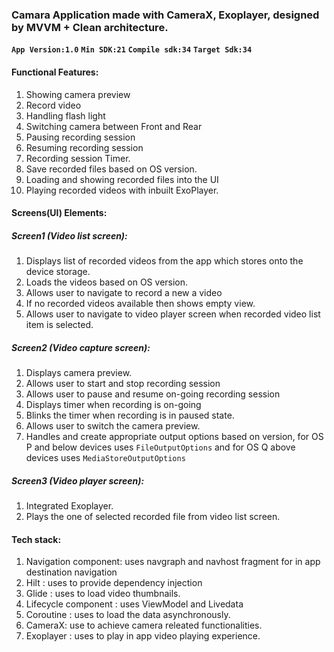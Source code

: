 ### Camara Application made with **CameraX**, **Exoplayer**, designed by MVVM + Clean architecture.

**``App Version:1.0``**
**``Min SDK:21``**
**``Compile sdk:34``**
**``Target Sdk:34``**

#### Functional Features:
1. Showing camera preview
2. Record video
3. Handling flash light
4. Switching camera between Front and Rear
5. Pausing recording session
6. Resuming recording session
7. Recording session Timer.
8. Save recorded files based on OS version.
9. Loading and showing recorded files into the UI
10. Playing recorded videos with inbuilt ExoPlayer.

#### Screens(UI) Elements:
##### Screen1 (Video list screen):
1. Displays list of recorded videos from the app which stores onto the device storage.
2. Loads the videos based on OS version.
3. Allows user to navigate to record a new a video
4. If no recorded videos available then shows empty view.
5. Allows user to navigate to video player screen when recorded video list item is selected.

##### Screen2 (Video capture screen):
1. Displays camera preview.
2. Allows user to start and stop recording session
3. Allows user to pause and resume on-going recording session
4. Displays timer when recording is on-going
5. Blinks the timer when recording is in paused state.
6. Allows user to switch the camera preview.
7. Handles and create appropriate output options based on version, for OS P and below devices uses ```FileOutputOptions``` and for OS Q above devices uses ```MediaStoreOutputOptions```

##### Screen3 (Video player screen):
1. Integrated Exoplayer.
2. Plays the one of selected recorded file from video list screen.

#### Tech stack:
1. Navigation component: uses navgraph and navhost fragment for in app destination navigation
2. Hilt : uses to provide dependency injection
3. Glide : uses to load video thumbnails.
4. Lifecycle component : uses ViewModel and Livedata
5. Coroutine : uses to load the data asynchronously.
6. CameraX: use to achieve camera releated functionalities.
7. Exoplayer : uses to play in app video playing experience.


